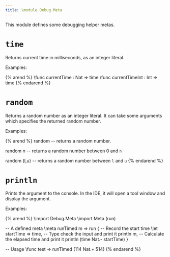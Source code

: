 ```yaml
---
title: \module Debug.Meta
---
```


This module defines some debugging helper metas.

# `time`

Returns current time in milliseconds, as an integer literal.

Examples:

{% arend %}
\func currentTime : Nat => time
\func currentTimeInt : Int => time
{% endarend %}

# `random`

Returns a random number as an integer literal.
It can take some arguments which specifies the returned random number.

Examples:

{% arend %}
random -- returns a random number.

random n -- returns a random number between 0 and `n`

random (l,u) -- returns a random number between `l` and `u`
{% endarend %}

# `println`

Prints the argument to the console.
In the IDE, it will open a tool window and display the argument.

Examples:

{% arend %}
\import Debug.Meta
\import Meta (run)

-- A defined meta
\meta runTimed m => run {
  -- Record the start time
  \let startTime => time,
  -- Type check the input and print it
  println m,
  -- Calculate the elapsed time and print it
  println (time Nat.- startTime)
}

-- Usage
\func test => runTimed (114 Nat.+ 514)
{% endarend %}

